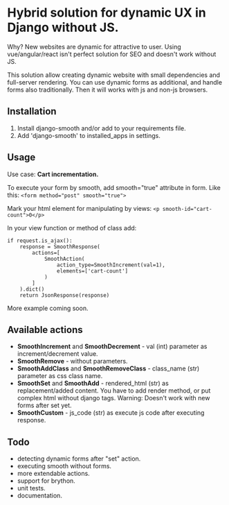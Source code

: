 # Hybrid solution for dynamic UX in Django without JS.

Why? New websites are dynamic for attractive to user. 
Using vue/angular/react isn't perfect solution for SEO and doesn't work without JS.

This solution allow creating dynamic website with small dependencies and full-server rendering.
You can use dynamic forms as additional, and handle forms also traditionally. Then it will works with js and non-js browsers.

## Installation

1. Install django-smooth and/or add to your requirements file.
2. Add 'django-smooth' to installed_apps in settings.

## Usage

Use case: **Cart incrementation.**

To execute your form by smooth, add smooth="true" attribute in form. Like this:
```<form method="post" smooth="true">```

Mark your html element for manipulating by views:
```<p smooth-id="cart-count">0</p>```

In your view function or method of class add:
```
if request.is_ajax():
    response = SmoothResponse(
        actions=[
            SmoothAction(
                action_type=SmoothIncrement(val=1),
                elements=['cart-count']
            )
        ]
    ).dict()
    return JsonResponse(response)
```

More example coming soon.


## Available actions
- **SmoothIncrement** and **SmoothDecrement** - val (int) parameter as increment/decrement value.
- **SmoothRemove** - without parameters.
- **SmoothAddClass** and **SmoothRemoveClass** - class_name (str) parameter as css class name.
- **SmoothSet** and **SmoothAdd** - rendered_html (str) as replacement/added content. You have to add render method, or put complex html without django tags. Warning: Doesn't work with new forms after set yet.
- **SmoothCustom** - js_code (str) as execute js code after executing response.


## Todo
- detecting dynamic forms after "set" action.
- executing smooth without forms.
- more extendable actions.
- support for brython.
- unit tests.
- documentation.
